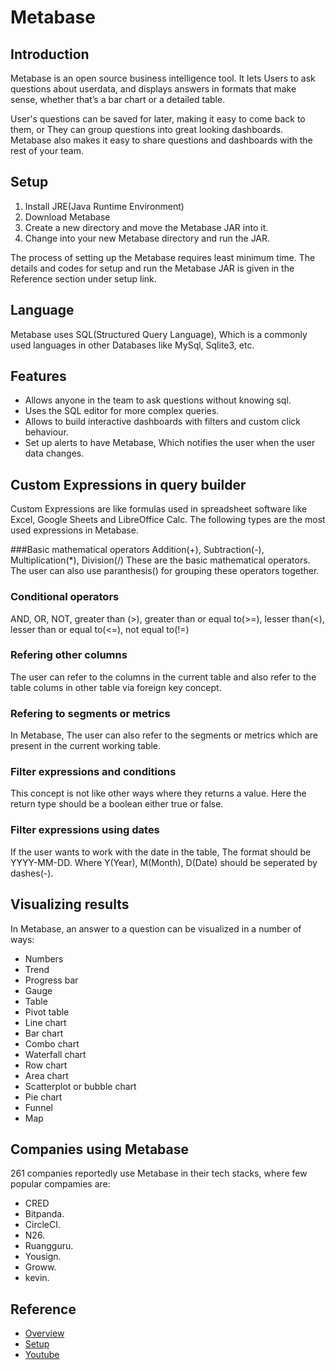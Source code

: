 # Metabase

## Introduction
Metabase is an open source business intelligence tool. It lets Users to ask questions about userdata, and displays answers in formats that make sense, whether that’s a bar chart or a detailed table.

User's questions can be saved for later, making it easy to come back to them, or They can group questions into great looking dashboards. Metabase also makes it easy to share questions and dashboards with the rest of your team.

## Setup
1. Install JRE(Java Runtime Environment)
2. Download Metabase 
3. Create a new directory and move the Metabase JAR into it.
4. Change into your new Metabase directory and run the JAR.

The process of setting up the Metabase requires least minimum time. The details and codes for setup and run the Metabase JAR is given in the Reference section under setup link.

## Language
Metabase uses SQL(Structured Query Language), Which is a commonly used languages in other Databases like MySql, Sqlite3, etc.

## Features
* Allows anyone in the team to ask questions without knowing sql.
* Uses the SQL editor for more complex queries.
* Allows to build interactive dashboards with filters and custom click behaviour.
* Set up alerts to have Metabase, Which notifies the user when the user data changes.

## Custom Expressions in query builder
Custom Expressions are like formulas used in spreadsheet software like Excel, Google Sheets and LibreOffice Calc.
The following types are the most used expressions in Metabase.

###Basic mathematical operators
Addition(+), Subtraction(-), Multiplication(*), Division(/)
These are the basic mathematical operators. The user can also use paranthesis() for grouping these operators together.

### Conditional operators
AND, OR, NOT, greater than (>), greater than or equal to(>=), lesser than(<), lesser than or equal to(<=), not equal to(!=)

### Refering other columns
The user can refer to the columns in the current table and also refer to the table colums in other table via foreign key concept.

### Refering to segments or metrics
In Metabase, The user can also refer to the segments or metrics which are present in the current working table.

### Filter expressions and conditions
This concept is not like other ways where they returns a value. Here the return type should be a boolean either true or false.

### Filter expressions using dates
If the user wants to work with the date in the table, The format should be YYYY-MM-DD. Where Y(Year), M(Month), D(Date) should be seperated by dashes(-).

## Visualizing results
In Metabase, an answer to a question can be visualized in a number of ways:
* Numbers
* Trend
* Progress bar
* Gauge
* Table
* Pivot table
* Line chart
* Bar chart
* Combo chart
* Waterfall chart
* Row chart
* Area chart
* Scatterplot or bubble chart
* Pie chart
* Funnel
* Map

## Companies using Metabase
261 companies reportedly use Metabase in their tech stacks, where few popular compamies are:
* CRED
* Bitpanda.
* CircleCI.
* N26.
* Ruangguru.
* Yousign.
* Groww.
* kevin.


## Reference
* [Overview](https://www.metabase.com/docs/latest/users-guide/01-what-is-metabase.html)
* [Setup](https://www.metabase.com/docs/latest/operations-guide/running-the-metabase-jar-file.html)
* [Youtube](https://youtu.be/4bNp906oOhs)
